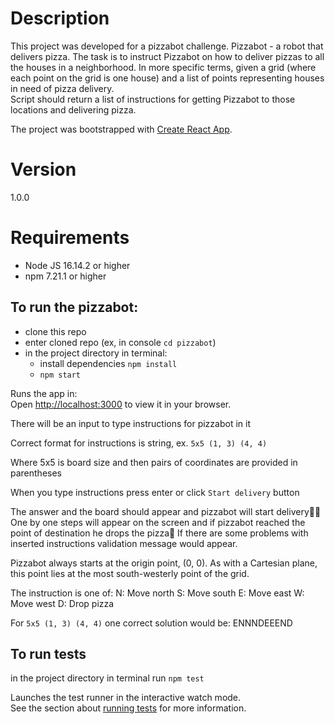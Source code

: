 # Description

This project was developed for a pizzabot challenge.
Pizzabot - a robot that delivers pizza. 
The task is to instruct Pizzabot on how to deliver pizzas to all the houses 
in a neighborhood. In more specific terms, given a grid (where each point on the 
grid is one house) and a list of points representing houses in need of pizza delivery.  
Script should return a list of instructions for getting Pizzabot to those locations and delivering pizza.

The project was bootstrapped with [Create React App](https://github.com/facebook/create-react-app).

# Version

1.0.0

# Requirements

- Node JS 16.14.2 or higher
- npm 7.21.1 or higher

## To run the pizzabot:

- clone this repo
- enter cloned repo (ex, in console `cd pizzabot`)
- in the project directory in terminal:
    - install dependencies `npm install`
    - `npm start`


Runs the app in: \
Open [http://localhost:3000](http://localhost:3000) to view it in your browser.

There will be an input to type instructions for pizzabot in it

Correct format for instruсtions is string, ex. `5x5 (1, 3) (4, 4)`

Where 5x5 is board size and then pairs of coordinates are provided in parentheses

When you type instructions press enter or click `Start delivery` button

The answer and the board should appear and pizzabot will start delivery🍕😃 One by one steps will appear on the screen and if pizzabot reached the point of destination he drops the pizza🍕
If there are some problems with inserted instructions validation message would appear.

Pizzabot always starts at the origin point, (0, 0). As with a Cartesian plane, this point lies at the most south-westerly point of the grid.

The instruction is one of:
N: Move north
S: Move south
E: Move east
W: Move west
D: Drop pizza
 

For `5x5 (1, 3) (4, 4)` one correct solution would be: ENNNDEEEND


## To run tests

in the project directory in terminal run `npm test`

Launches the test runner in the interactive watch mode.\
See the section about [running tests](https://facebook.github.io/create-react-app/docs/running-tests) for more information.




